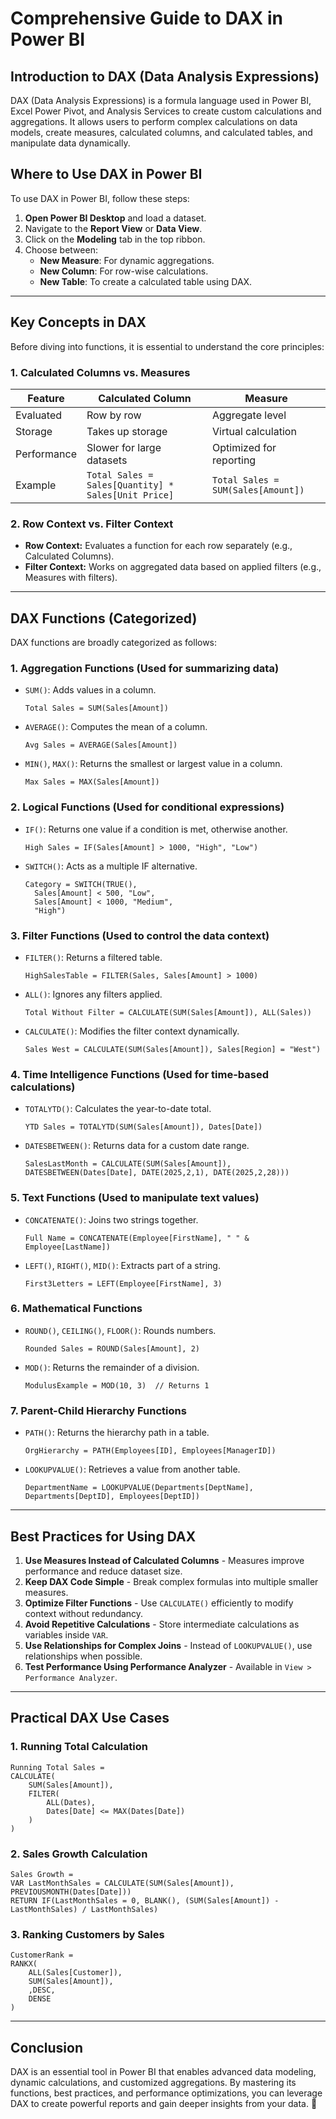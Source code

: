 # Comprehensive Guide to DAX in Power BI

## Introduction to DAX (Data Analysis Expressions)
DAX (Data Analysis Expressions) is a formula language used in Power BI, Excel Power Pivot, and Analysis Services to create custom calculations and aggregations. It allows users to perform complex calculations on data models, create measures, calculated columns, and calculated tables, and manipulate data dynamically.

## Where to Use DAX in Power BI
To use DAX in Power BI, follow these steps:
1. **Open Power BI Desktop** and load a dataset.
2. Navigate to the **Report View** or **Data View**.
3. Click on the **Modeling** tab in the top ribbon.
4. Choose between:
   - **New Measure**: For dynamic aggregations.
   - **New Column**: For row-wise calculations.
   - **New Table**: To create a calculated table using DAX.

---

## Key Concepts in DAX
Before diving into functions, it is essential to understand the core principles:

### 1. **Calculated Columns vs. Measures**
| Feature | Calculated Column | Measure |
|---------|------------------|---------|
| Evaluated | Row by row | Aggregate level |
| Storage | Takes up storage | Virtual calculation |
| Performance | Slower for large datasets | Optimized for reporting |
| Example | `Total Sales = Sales[Quantity] * Sales[Unit Price]` | `Total Sales = SUM(Sales[Amount])` |

### 2. **Row Context vs. Filter Context**
- **Row Context:** Evaluates a function for each row separately (e.g., Calculated Columns).
- **Filter Context:** Works on aggregated data based on applied filters (e.g., Measures with filters).

---

## DAX Functions (Categorized)
DAX functions are broadly categorized as follows:

### 1. **Aggregation Functions** (Used for summarizing data)
- `SUM()`: Adds values in a column.
  ```DAX
  Total Sales = SUM(Sales[Amount])
  ```
- `AVERAGE()`: Computes the mean of a column.
  ```DAX
  Avg Sales = AVERAGE(Sales[Amount])
  ```
- `MIN()`, `MAX()`: Returns the smallest or largest value in a column.
  ```DAX
  Max Sales = MAX(Sales[Amount])
  ```

### 2. **Logical Functions** (Used for conditional expressions)
- `IF()`: Returns one value if a condition is met, otherwise another.
  ```DAX
  High Sales = IF(Sales[Amount] > 1000, "High", "Low")
  ```
- `SWITCH()`: Acts as a multiple IF alternative.
  ```DAX
  Category = SWITCH(TRUE(),
    Sales[Amount] < 500, "Low",
    Sales[Amount] < 1000, "Medium",
    "High")
  ```

### 3. **Filter Functions** (Used to control the data context)
- `FILTER()`: Returns a filtered table.
  ```DAX
  HighSalesTable = FILTER(Sales, Sales[Amount] > 1000)
  ```
- `ALL()`: Ignores any filters applied.
  ```DAX
  Total Without Filter = CALCULATE(SUM(Sales[Amount]), ALL(Sales))
  ```
- `CALCULATE()`: Modifies the filter context dynamically.
  ```DAX
  Sales West = CALCULATE(SUM(Sales[Amount]), Sales[Region] = "West")
  ```

### 4. **Time Intelligence Functions** (Used for time-based calculations)
- `TOTALYTD()`: Calculates the year-to-date total.
  ```DAX
  YTD Sales = TOTALYTD(SUM(Sales[Amount]), Dates[Date])
  ```
- `DATESBETWEEN()`: Returns data for a custom date range.
  ```DAX
  SalesLastMonth = CALCULATE(SUM(Sales[Amount]), DATESBETWEEN(Dates[Date], DATE(2025,2,1), DATE(2025,2,28)))
  ```

### 5. **Text Functions** (Used to manipulate text values)
- `CONCATENATE()`: Joins two strings together.
  ```DAX
  Full Name = CONCATENATE(Employee[FirstName], " " & Employee[LastName])
  ```
- `LEFT()`, `RIGHT()`, `MID()`: Extracts part of a string.
  ```DAX
  First3Letters = LEFT(Employee[FirstName], 3)
  ```

### 6. **Mathematical Functions**
- `ROUND()`, `CEILING()`, `FLOOR()`: Rounds numbers.
  ```DAX
  Rounded Sales = ROUND(Sales[Amount], 2)
  ```
- `MOD()`: Returns the remainder of a division.
  ```DAX
  ModulusExample = MOD(10, 3)  // Returns 1
  ```

### 7. **Parent-Child Hierarchy Functions**
- `PATH()`: Returns the hierarchy path in a table.
  ```DAX
  OrgHierarchy = PATH(Employees[ID], Employees[ManagerID])
  ```
- `LOOKUPVALUE()`: Retrieves a value from another table.
  ```DAX
  DepartmentName = LOOKUPVALUE(Departments[DeptName], Departments[DeptID], Employees[DeptID])
  ```

---

## Best Practices for Using DAX
1. **Use Measures Instead of Calculated Columns** - Measures improve performance and reduce dataset size.
2. **Keep DAX Code Simple** - Break complex formulas into multiple smaller measures.
3. **Optimize Filter Functions** - Use `CALCULATE()` efficiently to modify context without redundancy.
4. **Avoid Repetitive Calculations** - Store intermediate calculations as variables inside `VAR`.
5. **Use Relationships for Complex Joins** - Instead of `LOOKUPVALUE()`, use relationships when possible.
6. **Test Performance Using Performance Analyzer** - Available in `View > Performance Analyzer`.

---

## Practical DAX Use Cases
### **1. Running Total Calculation**
```DAX
Running Total Sales =
CALCULATE(
    SUM(Sales[Amount]),
    FILTER(
        ALL(Dates),
        Dates[Date] <= MAX(Dates[Date])
    )
)
```
### **2. Sales Growth Calculation**
```DAX
Sales Growth =
VAR LastMonthSales = CALCULATE(SUM(Sales[Amount]), PREVIOUSMONTH(Dates[Date]))
RETURN IF(LastMonthSales = 0, BLANK(), (SUM(Sales[Amount]) - LastMonthSales) / LastMonthSales)
```
### **3. Ranking Customers by Sales**
```DAX
CustomerRank =
RANKX(
    ALL(Sales[Customer]),
    SUM(Sales[Amount]),
    ,DESC,
    DENSE
)
```

---

## Conclusion
DAX is an essential tool in Power BI that enables advanced data modeling, dynamic calculations, and customized aggregations. By mastering its functions, best practices, and performance optimizations, you can leverage DAX to create powerful reports and gain deeper insights from your data. 🚀

